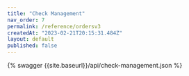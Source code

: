 ```yaml
---
title: "Check Management"
nav_order: 7
permalink: /reference/ordersv3
createdAt: "2023-02-21T20:15:31.484Z"
layout: default
published: false
---
```



{% swagger {{site.baseurl}}/api/check-management.json %}